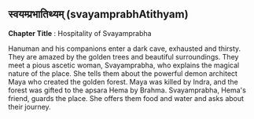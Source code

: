## स्वयम्प्रभातिथ्यम् (svayamprabhAtithyam)
**Chapter Title** : Hospitality of Svayamprabha

Hanuman and his companions enter a dark cave, exhausted and thirsty. They are amazed by the golden trees and beautiful surroundings. They meet a pious ascetic woman, Svayamprabha, who explains the magical nature of the place. She tells them about the powerful demon architect Maya who created the golden forest. Maya was killed by Indra, and the forest was gifted to the apsara Hema by Brahma. Svayamprabha, Hema's friend, guards the place. She offers them food and water and asks about their journey.
